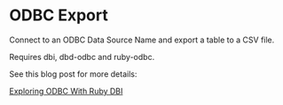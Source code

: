 ODBC Export
===========

Connect to an ODBC Data Source Name and
export a table to a CSV file.

Requires dbi, dbd-odbc and ruby-odbc.

See this blog post for more details:

[Exploring ODBC With Ruby DBI](http://anthonylewis.com/2011/03/08/exploring-odbc-with-ruby-dbi/)


